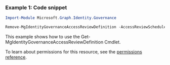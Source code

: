 ### Example 1: Code snippet

```powershellImport-Module Microsoft.Graph.Identity.Governance

Remove-MgIdentityGovernanceAccessReviewDefinition -AccessReviewScheduleDefinitionId $accessReviewScheduleDefinitionId
```
This example shows how to use the Get-MgIdentityGovernanceAccessReviewDefinition Cmdlet.
To learn about permissions for this resource, see the [permissions reference](/graph/permissions-reference).

